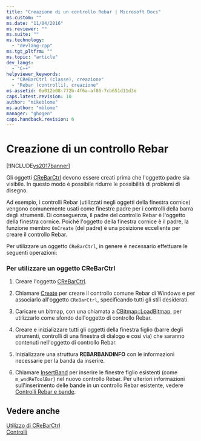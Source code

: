 ```yaml
---
title: "Creazione di un controllo Rebar | Microsoft Docs"
ms.custom: ""
ms.date: "11/04/2016"
ms.reviewer: ""
ms.suite: ""
ms.technology: 
  - "devlang-cpp"
ms.tgt_pltfrm: ""
ms.topic: "article"
dev_langs: 
  - "C++"
helpviewer_keywords: 
  - "CReBarCtrl (classe), creazione"
  - "Rebar (controlli), creazione"
ms.assetid: 0a012e08-772b-4f6a-af86-7cb651d11d3e
caps.latest.revision: 10
author: "mikeblome"
ms.author: "mblome"
manager: "ghogen"
caps.handback.revision: 6
---
```

# Creazione di un controllo Rebar
[!INCLUDE[vs2017banner](../assembler/inline/includes/vs2017banner.md)]

Gli oggetti [CReBarCtrl](../mfc/reference/crebarctrl-class.md) devono essere creati prima che l'oggetto padre sia visibile.  In questo modo è possibile ridurre le possibilità di problemi di disegno.  
  
 Ad esempio, i controlli Rebar \(utilizzati negli oggetti della finestra cornice\) vengono comunemente usati come finestre padre per i controlli della barra degli strumenti.  Di conseguenza, il padre del controllo Rebar è l'oggetto della finestra cornice.  Poiché l'oggetto della finestra cornice è il padre, la funzione membro `OnCreate` \(del padre\) è una posizione eccellente per creare il controllo Rebar.  
  
 Per utilizzare un oggetto `CReBarCtrl`, in genere è necessario effettuare le seguenti operazioni:  
  
### Per utilizzare un oggetto CReBarCtrl  
  
1.  Creare l'oggetto [CReBarCtrl](../mfc/reference/crebarctrl-class.md).  
  
2.  Chiamare [Create](../Topic/CReBarCtrl::Create.md) per creare il controllo comune Rebar di Windows e per associarlo all'oggetto `CReBarCtrl`, specificando tutti gli stili desiderati.  
  
3.  Caricare un bitmap, con una chiamata a [CBitmap::LoadBitmap](../Topic/CBitmap::LoadBitmap.md), per utilizzarlo come sfondo dell'oggetto di controllo Rebar.  
  
4.  Creare e inizializzare tutti gli oggetti della finestra figlio \(barre degli strumenti, controlli di una finestra di dialogo e così via\) che saranno contenuti nell'oggetto di controllo Rebar.  
  
5.  Inizializzare una struttura **REBARBANDINFO** con le informazioni necessarie per la banda da inserire.  
  
6.  Chiamare [InsertBand](../Topic/CReBarCtrl::InsertBand.md) per inserire le finestre figlio esistenti \(come `m_wndReToolBar`\) nel nuovo controllo Rebar.  Per ulteriori informazioni sull'inserimento delle bande in un controllo Rebar esistente, vedere [Controlli Rebar e bande](../mfc/rebar-controls-and-bands.md).  
  
## Vedere anche  
 [Utilizzo di CReBarCtrl](../mfc/using-crebarctrl.md)   
 [Controlli](../mfc/controls-mfc.md)